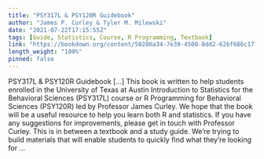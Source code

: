 ```yaml
---
title: "PSY317L & PSY120R Guidebook"
author: "James P. Curley & Tyler M. Milewski"
date: "2021-07-22T17:15:55Z"
tags: [Guide, Statistics, Course, R Programming, Textbook]
link: "https://bookdown.org/content/50286a34-7e39-4500-8dd2-62bf686c1710/"
length_weight: "100%"
pinned: false
---
```


PSY317L & PSY120R Guidebook [...] This book is written to help students enrolled in the University of Texas at Austin Introduction to Statistics for the Behavioral Sciences (PSY317L) course or R Programming for Behavioral Sciences (PSY120R) led by Professor James Curley. We hope that the book will be a useful resource to help you learn both R and statistics. If you have any suggestions for improvements, please get in touch with Professor Curley. This is in between a textbook and a study guide. We’re trying to build materials that will enable students to quickly find what they’re looking for ...
